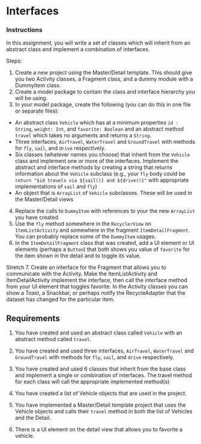 # Interfaces

### Instructions

In this assignment, you will write a set of classes which will inherit from an abstract class and implement  a combination of interfaces. 

Steps:
1. Create a new project using the Master/Detail template. This should give you two Activity classes, a Fragment class, and a dummy module with a DummyItem class.
2. Create a model package to contain the class and interface hierarchy you will be using.
3. In your model package, create the following (you can do this in one file or separate files):
* An abstract class `Vehicle` which has at a minimum properties `id : String`, `weight: Int`, and `favorite: Boolean` and an abstract method `travel` which takes no arguments and returns a `String`.
* Three interfaces, `AirTravel`, `WaterTravel` and `GroundTravel` with methods for `fly`, `sail`, and `drive` respectively.
* Six classes (whatever names you choose) that inherit from the `Vehicle` class and implement one or more of the interfaces. Implement the abstract and interface methods by creating a string that returns information about the `Vehicle` subclass (e.g., your `fly` body could be `return "$id travels via ${sail()} and ${drive()}"` with appropriate implementations of `sail` and `fly`)
* An object that is `ArrayList` of `Vehicle` subclasses. These will be used in the Master/Detail views
4. Replace the calls to `DummyItem` with references to your the new `ArrayList` you have created.
5. Use the `fly` method somewhere in the `RecyclerView` on `ItemListActivity` and somewhere in the fragment `ItemDetailFragment`. You can probably replace some of the `DummyItem` usages.
6. In the `ItemDetailFragment` class that was created, add a UI element or UI elements (perhaps a `Button`) that both shows you value of `favorite` for the item shown in the detail and to toggle its value.

Stretch
7. Create an interface for the Fragment that allows you to communicate with the Activity. Make the ItemListActivity and ItemDetailActivity implement the interface, then call the interface method from your UI element that toggles favorite. In the Activity classes you can show a Toast, a Snackbar, or perhaps notify the RecycleAdapter that the dataset has changed for the particular item.

## Requirements

1. You have created and used an abstract class called `Vehicle` with an abstract method called `travel`.

2. You have created and used three interfaces, `AirTravel`, `WaterTravel` and `GroundTravel` with methods for `fly`, `sail`, and `drive` respectively.

3. You have created and used 6 classes that inherit from the base class and implement a single or combination of interfaces. The travel method for each class will call the appropriate implemented method(s)

4. You have created a list of Vehicle objects that are used in the project.

5. You have implemented a Master/Detail template project that uses the Vehicle objects and calls their `travel` method in both the list of Vehicles and the Detail.

6. There is a UI element on the detail view that allows you to favorite a vehicle.


